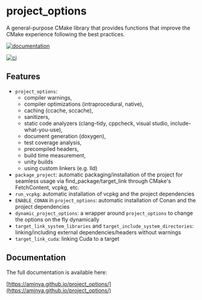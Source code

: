 # project_options

A general-purpose CMake library that provides functions that improve the CMake experience following the best practices.

[![documentation](https://img.shields.io/badge/documentation-blue?style=flat&logo=docs.rs&link=https://aminya.github.io/project_options/)](https://aminya.github.io/project_options/)

[![ci](https://github.com/aminya/project_options/actions/workflows/ci.yml/badge.svg)](https://github.com/aminya/project_options/actions/workflows/ci.yml)

## Features

- `project_options`:
  - compiler warnings,
  - compiler optimizations (intraprocedural, native),
  - caching (ccache, sccache),
  - sanitizers,
  - static code analyzers (clang-tidy, cppcheck, visual studio, include-what-you-use),
  - document generation (doxygen),
  - test coverage analysis,
  - precompiled headers,
  - build time measurement,
  - unity builds
  - using custom linkers (e.g. lld)
- `package_project`: automatic packaging/installation of the project for seamless usage via find_package/target_link through CMake's FetchContent, vcpkg, etc.
- `run_vcpkg`: automatic installation of vcpkg and the project dependencies
- `ENABLE_CONAN` in `project_options`: automatic installation of Conan and the project dependencies
- `dynamic_project_options`: a wrapper around `project_options` to change the options on the fly dynamically
- `target_link_system_libraries` and `target_include_system_directories`: linking/including external dependencies/headers without warnings
- `target_link_cuda`: linking Cuda to a target

## Documentation

The full documentation is available here:

[https://aminya.github.io/project_options/](https://aminya.github.io/project_options/)
